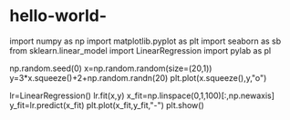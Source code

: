 # hello-world-
import numpy as np
import matplotlib.pyplot as plt
import seaborn as sb
from sklearn.linear_model import LinearRegression
import pylab as pl

np.random.seed(0)
x=np.random.random(size=(20,1))
y=3*x.squeeze()+2+np.random.randn(20)
plt.plot(x.squeeze(),y,"o")

lr=LinearRegression()
lr.fit(x,y)
x_fit=np.linspace(0,1,100)[:,np.newaxis]
y_fit=lr.predict(x_fit)
plt.plot(x_fit,y_fit,"-")
plt.show()
